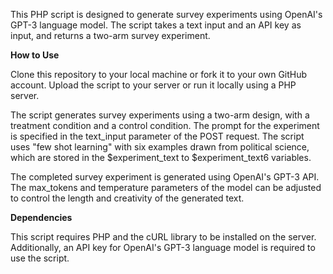 This PHP script is designed to generate survey experiments using OpenAI's GPT-3 language model. The script takes a text input and an API key as input, and returns a two-arm survey experiment.

**How to Use**

Clone this repository to your local machine or fork it to your own GitHub account.
Upload the script to your server or run it locally using a PHP server.

The script generates survey experiments using a two-arm design, with a treatment condition and a control condition. The prompt for the experiment is specified in the text_input parameter of the POST request. The script uses "few shot learning" with six examples drawn from political science, which are stored in the $experiment_text to $experiment_text6 variables.

The completed survey experiment is generated using OpenAI's GPT-3 API. The max_tokens and temperature parameters of the model can be adjusted to control the length and creativity of the generated text.

**Dependencies**

This script requires PHP and the cURL library to be installed on the server. Additionally, an API key for OpenAI's GPT-3 language model is required to use the script.
